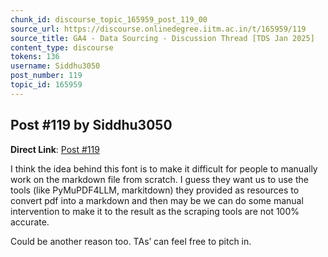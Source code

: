 ```yaml
---
chunk_id: discourse_topic_165959_post_119_00
source_url: https://discourse.onlinedegree.iitm.ac.in/t/165959/119
source_title: GA4 - Data Sourcing - Discussion Thread [TDS Jan 2025]
content_type: discourse
tokens: 136
username: Siddhu3050
post_number: 119
topic_id: 165959
---
```


## Post #119 by Siddhu3050

**Direct Link**: [Post #119](https://discourse.onlinedegree.iitm.ac.in/t/165959/119)

I think the idea behind this font is to make it difficult for people to manually work on the markdown file from scratch. I guess they want us to use the tools (like PyMuPDF4LLM, markitdown) they provided as resources to convert pdf into a markdown and then may be we can do some manual intervention to make it to the result as the scraping tools are not 100% accurate.

Could be another reason too. TAs’ can feel free to pitch in.
